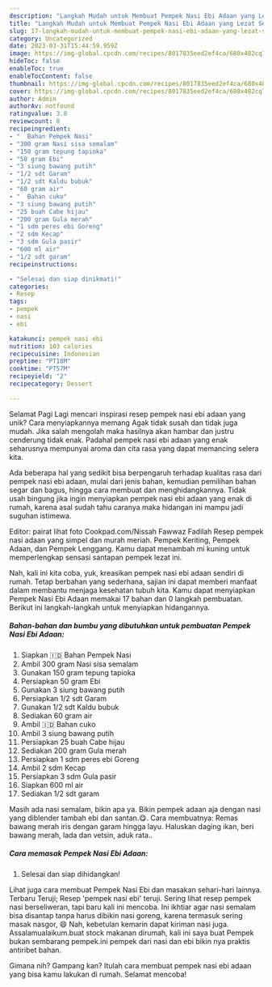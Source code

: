 ```yaml
---
description: "Langkah Mudah untuk Membuat Pempek Nasi Ebi Adaan yang Lezat Sekali"
title: "Langkah Mudah untuk Membuat Pempek Nasi Ebi Adaan yang Lezat Sekali"
slug: 17-langkah-mudah-untuk-membuat-pempek-nasi-ebi-adaan-yang-lezat-sekali
category: Uncategorized
date: 2023-03-31T15:44:59.959Z
image: https://img-global.cpcdn.com/recipes/8017835eed2ef4ca/680x482cq70/pempek-nasi-ebi-adaan-foto-resep-utama.jpg
hideToc: false
enableToc: true
enableTocContent: false
thumbnail: https://img-global.cpcdn.com/recipes/8017835eed2ef4ca/680x482cq70/pempek-nasi-ebi-adaan-foto-resep-utama.jpg
cover: https://img-global.cpcdn.com/recipes/8017835eed2ef4ca/680x482cq70/pempek-nasi-ebi-adaan-foto-resep-utama.jpg
author: Admin
authorAv: notfound
ratingvalue: 3.8
reviewcount: 8
recipeingredient:
- "  Bahan Pempek Nasi"
- "300 gram Nasi sisa semalam"
- "150 gram tepung tapioka"
- "50 gram Ebi"
- "3 siung bawang putih"
- "1/2 sdt Garam"
- "1/2 sdt Kaldu bubuk"
- "60 gram air"
- "  Bahan cuko"
- "3 siung bawang putih"
- "25 buah Cabe hijau"
- "200 gram Gula merah"
- "1 sdm peres ebi Goreng"
- "2 sdm Kecap"
- "3 sdm Gula pasir"
- "600 ml air"
- "1/2 sdt garam"
recipeinstructions:

- "Selesai dan siap dinikmati!"
categories:
- Resep
tags:
- pempek
- nasi
- ebi

katakunci: pempek nasi ebi 
nutrition: 103 calories
recipecuisine: Indonesian
preptime: "PT18M"
cooktime: "PT57M"
recipeyield: "2"
recipecategory: Dessert

---
```



Selamat Pagi Lagi mencari inspirasi resep pempek nasi ebi adaan yang unik? Cara menyiapkannya memang Agak tidak susah dan tidak juga mudah. Jika salah mengolah maka hasilnya akan hambar dan justru cenderung tidak enak. Padahal pempek nasi ebi adaan yang enak seharusnya mempunyai aroma dan cita rasa yang dapat memancing selera kita.


Ada beberapa hal yang sedikit bisa berpengaruh terhadap kualitas rasa dari pempek nasi ebi adaan, mulai dari jenis bahan, kemudian pemilihan bahan segar dan bagus, hingga cara membuat dan menghidangkannya. Tidak usah bingung jika ingin menyiapkan pempek nasi ebi adaan yang enak di rumah, karena asal sudah tahu caranya maka hidangan ini mampu jadi suguhan istimewa.

Editor: pairat lihat foto Cookpad.com/Nissah Fawwaz Fadilah Resep pempek nasi adaan yang simpel dan murah meriah. Pempek Keriting, Pempek Adaan, dan Pempek Lenggang. Kamu dapat menambah mi kuning untuk memperlengkap sensasi santapan pempek lezat ini.


Nah, kali ini kita coba, yuk, kreasikan pempek nasi ebi adaan sendiri di rumah. Tetap berbahan yang sederhana, sajian ini dapat memberi manfaat dalam membantu menjaga kesehatan tubuh kita. Kamu dapat menyiapkan Pempek Nasi Ebi Adaan memakai 17 bahan dan 0 langkah pembuatan. Berikut ini langkah-langkah untuk menyiapkan hidangannya.

<!--inarticleads1-->

##### Bahan-bahan dan bumbu yang dibutuhkan untuk pembuatan Pempek Nasi Ebi Adaan:

1. Siapkan  🇮🇩 Bahan Pempek Nasi
1. Ambil 300 gram Nasi sisa semalam
1. Gunakan 150 gram tepung tapioka
1. Persiapkan 50 gram Ebi
1. Gunakan 3 siung bawang putih
1. Persiapkan 1/2 sdt Garam
1. Gunakan 1/2 sdt Kaldu bubuk
1. Sediakan 60 gram air
1. Ambil  🇮🇩 Bahan cuko
1. Ambil 3 siung bawang putih
1. Persiapkan 25 buah Cabe hijau
1. Sediakan 200 gram Gula merah
1. Persiapkan 1 sdm peres ebi Goreng
1. Ambil 2 sdm Kecap
1. Persiapkan 3 sdm Gula pasir
1. Siapkan 600 ml air
1. Sediakan 1/2 sdt garam


Masih ada nasi semalam, bikin apa ya. Bikin pempek adaan aja dengan nasi yang diblender tambah ebi dan santan.😋. Cara membuatnya: Remas bawang merah iris dengan garam hingga layu. Haluskan daging ikan, beri bawang merah, lada dan vetsin, aduk rata.. 

<!--inarticleads2-->

##### Cara memasak Pempek Nasi Ebi Adaan:


1. Selesai dan siap dihidangkan!

Lihat juga cara membuat Pempek Nasi Ebi dan masakan sehari-hari lainnya. Terbaru Teruji; Resep &#39;pempek nasi ebi&#39; teruji. Sering lihat resep pempek nasi berseliweran, tapi baru kali ini mencoba. Ini ikhtiar agar nasi semalam bisa disantap tanpa harus dibikin nasi goreng, karena termasuk sering masak nasgor, 😄 Nah, kebetulan kemarin dapat kiriman nasi juga. Assalamualaikum.buat stock makanan dirumah, kali ini saya buat Pempek bukan sembarang pempek.ini pempek dari nasi dan ebi bikin nya praktis antiribet bahan. 

Gimana nih? Gampang kan? Itulah cara membuat pempek nasi ebi adaan yang bisa kamu lakukan di rumah. Selamat mencoba!

